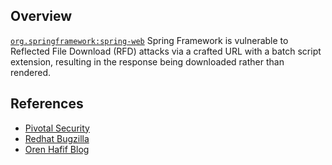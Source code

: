 ## Overview
[`org.springframework:spring-web`](http://search.maven.org/#search%7Cga%7C1%7Ca%3A%22spring-web%22)
Spring Framework is vulnerable to Reflected File Download (RFD) attacks via a crafted URL with a batch script extension, resulting in the response being downloaded rather than rendered.

## References

- [Pivotal Security](http://pivotal.io/security/cve-2015-5211)
- [Redhat Bugzilla](https://access.redhat.com/security/cve/cve-2015-5211)
- [Oren Hafif Blog](https://www.trustwave.com/Resources/SpiderLabs-Blog/Reflected-File-Download---A-New-Web-Attack-Vector/)
